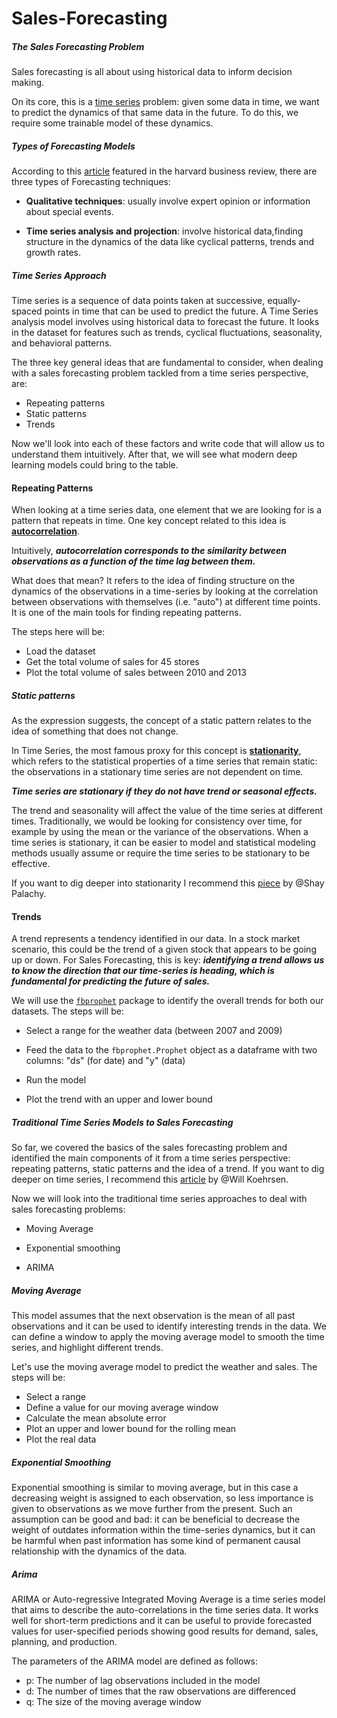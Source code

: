 # Sales-Forecasting

##### The Sales Forecasting Problem

Sales forecasting is all about using historical data to inform decision making.


On its core, this is a [time series](https://en.wikipedia.org/wiki/Time_series#:~:text=A%20time%20series%20is%20a,sequence%20of%20discrete%2Dtime%20data.) problem: given some data in time, we want to predict the dynamics of that same data in the future. To do this, we require some trainable model of these dynamics. 

##### Types of Forecasting Models

According to this [article](https://hbr.org/1971/07/how-to-choose-the-right-forecasting-technique) featured in the harvard business review, there are three types of Forecasting techniques:



- __Qualitative techniques__: usually involve expert opinion or information about special events.


- __Time series analysis and projection__: involve historical data,finding structure in the dynamics of the data like cyclical patterns, trends and growth rates.

##### Time Series Approach


Time series is a sequence of data points taken at successive, equally-spaced points in time that can be used to predict the future. 
A Time Series analysis model involves using historical data to forecast the future. It looks in the dataset for features such as trends, cyclical fluctuations, seasonality, and behavioral patterns.



The three key general ideas that are fundamental to consider, when dealing with a sales forecasting problem tackled from a time series perspective, are:


- Repeating patterns 
- Static patterns 
- Trends 

Now we'll look into each of these factors and write code that will allow us to understand them intuitively. After that, we will see what modern deep learning models could bring to the table. 

#### Repeating Patterns

When looking at a time series data, one element that we are looking for is a pattern that repeats in time. One key concept related to this idea is [__autocorrelation__](https://en.wikipedia.org/wiki/Autocorrelation#:~:text=Autocorrelation%2C%20also%20known%20as%20serial,the%20time%20lag%20between%20them.). 


Intuitively, ___autocorrelation corresponds to the similarity between observations as a function of the time lag between them.___

What does that mean? It refers to the idea of finding structure on the dynamics of the observations in a time-series by looking at the correlation between observations with themselves (i.e. "auto") at different time points. It is one of the main tools for finding repeating patterns.

The steps here will be:
- Load the dataset
- Get the total volume of sales for 45 stores
- Plot the total volume of sales between 2010 and 2013

##### Static patterns

As the expression suggests, the concept of a static pattern relates to the idea of something that does not change. 

In Time Series, the most famous proxy for this concept is [__stationarity__](https://en.wikipedia.org/wiki/Stationary_process), which refers to the statistical properties of a time series that remain static: the observations in a stationary time series are not dependent on time.



___Time series are stationary if they do not have trend or seasonal effects.___ 

The trend and seasonality will affect the value of the time series at different times. Traditionally, we would be looking for consistency over time, for example by using the mean or the variance of the observations. When a time series is stationary, it can be easier to model and statistical modeling methods usually assume or require the time series to be stationary to be effective. 



If you want to dig deeper into stationarity I recommend this [piece](https://towardsdatascience.com/stationarity-in-time-series-analysis-90c94f27322#:~:text=In%20the%20most%20intuitive%20sense,not%20itself%20change%20over%20time.) by @Shay Palachy.

#### Trends

A trend represents a tendency identified in our data. In a stock market scenario, this could be the trend of a given stock that appears to be going up or down. For Sales Forecasting, this is key: ___identifying a trend allows us to know the direction that our time-series is heading, which is fundamental for predicting the future of sales.___


We will use the [```fbprophet```](https://facebook.github.io/prophet/docs/quick_start.html) package to identify the overall trends for both our datasets. The steps will be:


- Select a range for the weather data (between 2007 and 2009)
- Feed the data to the ```fbprophet.Prophet``` object as a dataframe with two columns: "ds" (for date) and "y" (data) 

- Run the model
- Plot the trend with an upper and lower bound


##### Traditional Time Series Models to Sales Forecasting




So far, we covered the basics of the sales forecasting problem and identified the main components of it from a time series perspective: repeating patterns, static patterns and the idea of a trend. If you want to dig deeper on time series, I recommend this [article](https://towardsdatascience.com/time-series-analysis-in-python-an-introduction-70d5a5b1d52a) by @Will Koehrsen.




Now we will look into the traditional time series approaches to deal with sales forecasting problems:




- Moving Average
- Exponential smoothing

- ARIMA

##### Moving Average
This model assumes that the next observation is the mean of all past observations and it can be used to identify interesting trends in the data. We can define a window to apply the moving average model to smooth the time series, and highlight different trends. 


Let's use the moving average model to predict the weather and sales. The steps will be:



- Select a range 
- Define a value for our moving average window
- Calculate the mean absolute error
- Plot an upper and lower bound for the rolling mean
- Plot the real data

##### Exponential Smoothing

Exponential smoothing is similar to moving average, but in this case a decreasing weight is assigned to each observation, so less importance is given to observations as we move further from the present. Such an assumption can be good and bad: it can be beneficial to decrease the weight of outdates information within the time-series dynamics, but it can be harmful when past information has some kind of permanent causal relationship with the dynamics of the data.  


##### Arima
ARIMA or Auto-regressive Integrated Moving Average is a time series model that aims to describe the auto-correlations in the time series data. It works well for short-term predictions and it can be useful to provide forecasted values for user-specified periods showing good results for demand, sales, planning, and production.

The parameters of the ARIMA model are defined as follows:

- p: The number of lag observations included in the model
- d: The number of times that the raw observations are differenced
- q: The size of the moving average window

